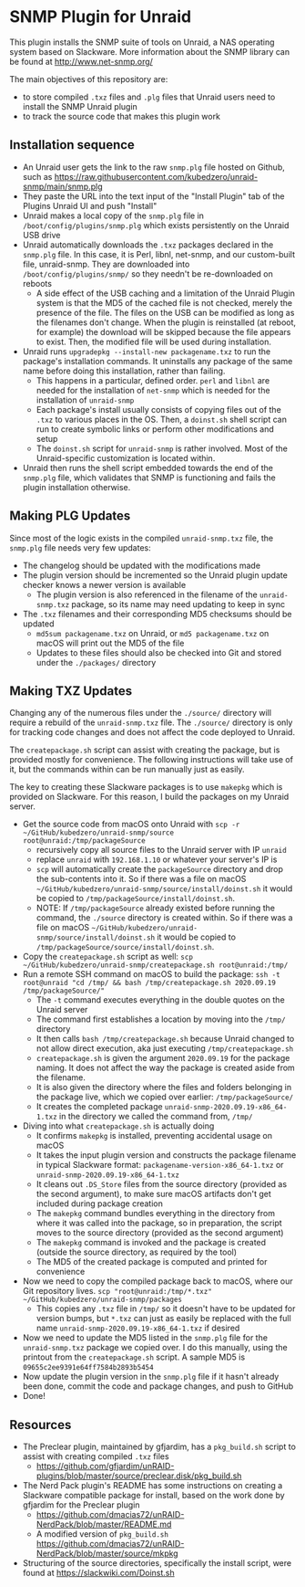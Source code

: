# SNMP Plugin for Unraid

This plugin installs the SNMP suite of tools on Unraid, a NAS operating system based on Slackware. More information about the SNMP library can be found at http://www.net-snmp.org/

The main objectives of this repository are:

* to store compiled `.txz` files and `.plg` files that Unraid users need to install the SNMP Unraid plugin
* to track the source code that makes this plugin work



## Installation sequence

* An Unraid user gets the link to the raw `snmp.plg` file hosted on Github, such as https://raw.githubusercontent.com/kubedzero/unraid-snmp/main/snmp.plg
* They paste the URL into the text input of the "Install Plugin" tab of the Plugins Unraid UI and push "Install"
* Unraid makes a local copy of the `snmp.plg` file in `/boot/config/plugins/snmp.plg` which exists persistently on the Unraid USB drive
* Unraid automatically downloads the `.txz` packages declared in the `snmp.plg` file. In this case, it is Perl, libnl, net-snmp, and our custom-built file, unraid-snmp. They are downloaded into `/boot/config/plugins/snmp/` so they needn't be re-downloaded on reboots
  * A side effect of the USB caching and a limitation of the Unraid Plugin system is that the MD5 of the cached file is not checked, merely the presence of the file. The files on the USB can be modified as long as the filenames don't change. When the plugin is reinstalled (at reboot, for example) the download will be skipped because the file appears to exist. Then, the modified file will be used during installation.
* Unraid runs `upgradepkg --install-new packagename.txz` to run the package's installation commands. It uninstalls any package of the same name before doing this installation, rather than failing.
  * This happens in a particular, defined order. `perl` and `libnl` are needed for the installation of `net-snmp` which is needed for the installation of `unraid-snmp`
  * Each package's install usually consists of copying files out of the `.txz` to various places in the OS. Then, a `doinst.sh` shell script can run to create symbolic links or perform other modifications and setup
  * The `doinst.sh` script for `unraid-snmp` is rather involved. Most of the Unraid-specific customization is located within.
* Unraid then runs the shell script embedded towards the end of the `snmp.plg` file, which validates that SNMP is functioning and fails the plugin installation otherwise. 

## Making PLG Updates

Since most of the logic exists in the compiled `unraid-snmp.txz` file, the `snmp.plg` file needs very few updates:

* The changelog should be updated with the modifications made
* The plugin version should be incremented so the Unraid plugin update checker knows a newer version is available
  * The plugin version is also referenced in the filename of the `unraid-snmp.txz` package, so its name may need updating to keep in sync 
* The `.txz` filenames and their corresponding MD5 checksums should be updated
  * `md5sum packagename.txz` on Unraid, or `md5 packagename.txz` on macOS will print out the MD5 of the file
  * Updates to these files should also be checked into Git and stored under the `./packages/` directory



## Making TXZ Updates

Changing any of the numerous files under the `./source/` directory will require a rebuild of the `unraid-snmp.txz` file. The `./source/` directory is only for tracking code changes and does not affect the code deployed to Unraid.

The `createpackage.sh` script can assist with creating the package, but is provided mostly for convenience. The following instructions will take use of it, but the commands within can be run manually just as easily. 

The key to creating these Slackware packages is to use `makepkg` which is provided on Slackware. For this reason, I build the packages on my Unraid server.



* Get the source code from macOS onto Unraid with `scp -r ~/GitHub/kubedzero/unraid-snmp/source root@unraid:/tmp/packageSource`
  * recursively copy all source files to the Unraid server with IP `unraid` 
  * replace `unraid` with `192.168.1.10` or whatever your server's IP is
  * `scp` will automatically create the `packageSource` directory and drop the sub-contents into it. So if there was a file on macOS `~/GitHub/kubedzero/unraid-snmp/source/install/doinst.sh` it would be copied to `/tmp/packageSource/install/doinst.sh`. 
  * NOTE: If `/tmp/packageSource` already existed before running the command, the `./source` directory is created within. So if there was a file on macOS `~/GitHub/kubedzero/unraid-snmp/source/install/doinst.sh` it would be copied to `/tmp/packageSource/source/install/doinst.sh`. 
* Copy the `createpackage.sh` script as well: `scp ~/GitHub/kubedzero/unraid-snmp/createpackage.sh root@unraid:/tmp/`
* Run a remote SSH command on macOS to build the package: `ssh -t root@unraid "cd /tmp/ && bash /tmp/createpackage.sh 2020.09.19 /tmp/packageSource/"`
  * The `-t` command executes everything in the double quotes on the Unraid server
  * The command first establishes a location by moving into the `/tmp/` directory
  * It then calls `bash /tmp/createpackage.sh` because Unraid changed to not allow direct execution, aka just executing `/tmp/createpackage.sh`
  * `createpackage.sh` is given the argument `2020.09.19` for the package naming. It does not affect the way the package is created aside from the filename. 
  * It is also given the directory where the files and folders belonging in the package live, which we copied over earlier: `/tmp/packageSource/`
  * It creates the completed package `unraid-snmp-2020.09.19-x86_64-1.txz` in the directory we called the command from, `/tmp/`
* Diving into what `createpackage.sh` is actually doing
  * It confirms `makepkg` is installed, preventing accidental usage on macOS
  * It takes the input plugin version and constructs the package filename in typical Slackware format: `packagename-version-x86_64-1.txz` or `unraid-snmp-2020.09.19-x86_64-1.txz`
  * It cleans out `.DS_Store` files from the source directory (provided as the second argument), to make sure macOS artifacts don't get included during package creation
  * The `makepkg` command bundles everything in the directory from where it was called into the package, so in preparation, the script moves to the source directory (provided as the second argument)
  * The `makepkg` command is invoked and the package is created (outside the source directory, as required by the tool)
  * The MD5 of the created package is computed and printed for convenience
* Now we need to copy the compiled package back to macOS, where our Git repository lives. `scp "root@unraid:/tmp/*.txz" ~/GitHub/kubedzero/unraid-snmp/packages`
  * This copies any `.txz` file in `/tmp/` so it doesn't have to be updated for version bumps, but `*.txz` can just as easily be replaced with the full name `unraid-snmp-2020.09.19-x86_64-1.txz` if desired
* Now we need to update the MD5 listed in the `snmp.plg` file for the `unraid-snmp.txz` package we copied over. I do this manually, using the printout from the `createpackage.sh` script. A sample MD5 is `09655c2ee9391e64ff7584b2893b5454`
* Now update the plugin version in the `snmp.plg` file if it hasn't already been done, commit the code and package changes, and push to GitHub
* Done!



## Resources

* The Preclear plugin, maintained by gfjardim, has a `pkg_build.sh` script to assist with creating compiled `.txz` files
  * https://github.com/gfjardim/unRAID-plugins/blob/master/source/preclear.disk/pkg_build.sh
* The Nerd Pack plugin's README has some instructions on creating a Slackware compatible package for install, based on the work done by gfjardim for the Preclear plugin
  * https://github.com/dmacias72/unRAID-NerdPack/blob/master/README.md
  * A modified version of `pkg_build.sh` https://github.com/dmacias72/unRAID-NerdPack/blob/master/source/mkpkg
* Structuring of the source directories, specifically the install script, were found at https://slackwiki.com/Doinst.sh

